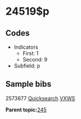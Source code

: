 # 24519$p

## Codes

-   Indicators
    -   First: 1
    -   Second: 9
-   Subfield: p

## Sample bibs

2573877 [Quicksearch](https://search.library.yale.edu/catalog/2573877) [VXWS](http://prodorbis.library.yale.edu:7014/vxws/GetHoldingsService?bibId=2573877)

**Parent topic:**[245](../../tags/245/245.md)


